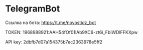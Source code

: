# TelegramBot
Ссылка на бота: https://t.me/novostidz_bot


TOKEN: 1968988921:AAH54fOf01lAb9XC6-zt6i_FbIWDlFFKXpw


API key: 2dbfb7d07a154375b7ec2363978e5ff2


